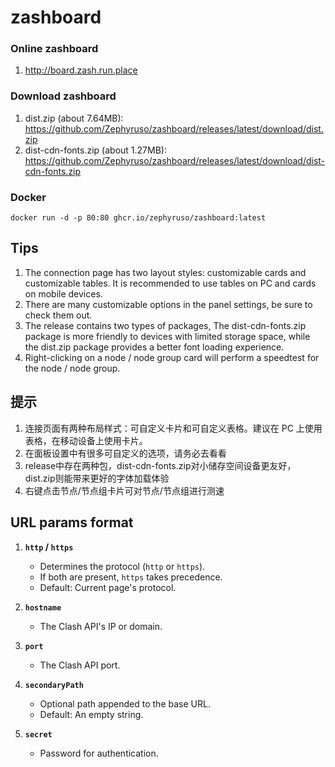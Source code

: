 # zashboard

### Online zashboard

1. http://board.zash.run.place

### Download zashboard

1. dist.zip (about 7.64MB): https://github.com/Zephyruso/zashboard/releases/latest/download/dist.zip
2. dist-cdn-fonts.zip (about 1.27MB): https://github.com/Zephyruso/zashboard/releases/latest/download/dist-cdn-fonts.zip

### Docker

```
docker run -d -p 80:80 ghcr.io/zephyruso/zashboard:latest
```

## Tips

1. The connection page has two layout styles: customizable cards and customizable tables. It is recommended to use tables on PC and cards on mobile devices.
2. There are many customizable options in the panel settings, be sure to check them out.
3. The release contains two types of packages, The dist-cdn-fonts.zip package is more friendly to devices with limited storage space, while the dist.zip package provides a better font loading experience.
4. Right-clicking on a node / node group card will perform a speedtest for the node / node group.

## 提示

1. 连接页面有两种布局样式：可自定义卡片和可自定义表格。建议在 PC 上使用表格，在移动设备上使用卡片。
2. 在面板设置中有很多可自定义的选项，请务必去看看
3. release中存在两种包，dist-cdn-fonts.zip对小储存空间设备更友好，dist.zip则能带来更好的字体加载体验
4. 右键点击节点/节点组卡片可对节点/节点组进行测速

## URL params format

1. **`http` / `https`**

   - Determines the protocol (`http` or `https`).
   - If both are present, `https` takes precedence.
   - Default: Current page's protocol.

2. **`hostname`**

   - The Clash API's IP or domain.

3. **`port`**

   - The Clash API port.

4. **`secondaryPath`**

   - Optional path appended to the base URL.
   - Default: An empty string.

5. **`secret`**
   - Password for authentication.
